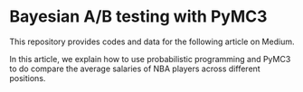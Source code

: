 # Bayesian A/B testing with PyMC3
This repository provides codes and data for the following article on Medium. 

In this article, we explain how to use probabilistic programming and PyMC3 to do compare the average salaries of NBA players across different positions. 
